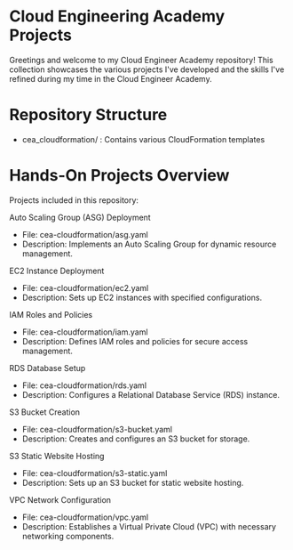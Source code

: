 # Cloud Engineering Academy Projects

Greetings and welcome to my Cloud Engineer Academy repository! This collection showcases the various projects I've developed and the skills I've refined during my time in the Cloud Engineer Academy.

# Repository Structure 
* cea_cloudformation/ : Contains various CloudFormation templates

# Hands-On Projects Overview
Projects included in this repository:

Auto Scaling Group (ASG) Deployment
  - File: cea-cloudformation/asg.yaml
  - Description: Implements an Auto Scaling Group for dynamic resource management.

EC2 Instance Deployment
- File: cea-cloudformation/ec2.yaml
- Description: Sets up EC2 instances with specified configurations.

IAM Roles and Policies
- File: cea-cloudformation/iam.yaml
- Description: Defines IAM roles and policies for secure access management.

RDS Database Setup
- File: cea-cloudformation/rds.yaml
- Description: Configures a Relational Database Service (RDS) instance.

S3 Bucket Creation
- File: cea-cloudformation/s3-bucket.yaml
- Description: Creates and configures an S3 bucket for storage.

S3 Static Website Hosting
- File: cea-cloudformation/s3-static.yaml
- Description: Sets up an S3 bucket for static website hosting.

VPC Network Configuration
- File: cea-cloudformation/vpc.yaml
- Description: Establishes a Virtual Private Cloud (VPC) with necessary networking components.


